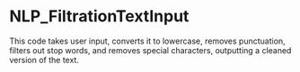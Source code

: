 # NLP_FiltrationTextInput
This code takes user input, converts it to lowercase, removes punctuation, filters out stop words, and removes special characters, outputting a cleaned version of the text.
